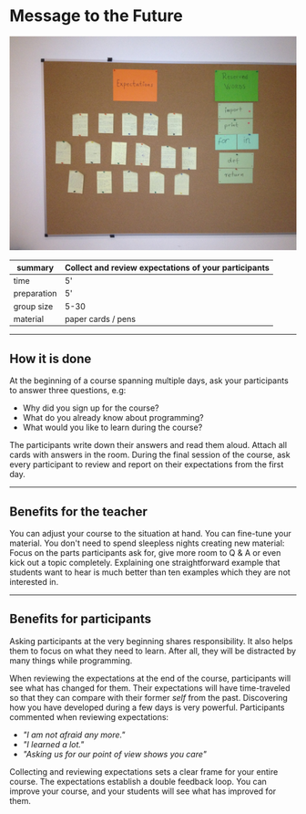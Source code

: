 
# Message to the Future

![Expectations](../images/expectations.jpg)

| summary     | Collect and review expectations of your participants |
|-------------|------------------------------------------------------|
| time        | 5' |
| preparation | 5' |
| group size  | 5-30 |
| material    | paper cards / pens |

----

## How it is done

At the beginning of a course spanning multiple days, ask your participants to answer three questions, e.g:

* Why did you sign up for the course?
* What do you already know about programming?
* What would you like to learn during the course?

The participants write down their answers and read them aloud. Attach all cards with answers in the room. During the final session of the course, ask every participant to review and report on their expectations from the first day.

----

## Benefits for the teacher

You can adjust your course to the situation at hand. You can fine-tune your material. You don't need to spend sleepless nights creating new material: Focus on the parts participants ask for, give more room to Q & A or even kick out a topic completely. Explaining one straightforward example that students want to hear is much better than ten examples which they are not interested in.

----

## Benefits for participants

Asking participants at the very beginning shares responsibility. It also helps them to focus on what they need to learn. After all, they will be distracted by many things while programming.

When reviewing the expectations at the end of the course, participants will see what has changed for them. Their expectations will have time-traveled so that they can compare with their former *self* from the past. Discovering how you have developed during a few days is very powerful. Participants commented when reviewing expectations:

* *"I am not afraid any more."*
* *"I learned a lot."*
* *"Asking us for our point of view shows you care"*

Collecting and reviewing expectations sets a clear frame for your entire course. The expectations establish a double feedback loop. You can improve your course, and your students will see what has improved for them.
